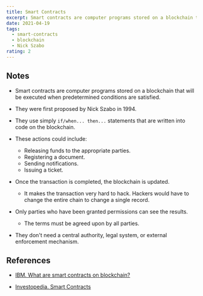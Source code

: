```yaml
---
title: Smart Contracts
excerpt: Smart contracts are computer programs stored on a blockchain that will be executed when predetermined conditions are satisfied.
date: 2021-04-19
tags:
  - smart-contracts
  - blockchain
  - Nick Szabo
rating: 2
---
```


## Notes

- Smart contracts are computer programs stored on a blockchain that will be executed when predetermined conditions are satisfied.

- They were first proposed by Nick Szabo in 1994.

- They use simply `if/when... then...` statements that are written into code on the blockchain.
- These actions could include:

  - Releasing funds to the appropriate parties.
  - Registering a document.
  - Sending notifications.
  - Issuing a ticket.

- Once the transaction is completed, the blockchain is updated.

  - It makes the transaction very hard to hack. Hackers would have to change the entire chain to change a single record.

- Only parties who have been granted permissions can see the results.

  - The terms must be agreed upon by all parties.

- They don't need a central authority, legal system, or external enforcement mechanism.

## References

- [IBM. What are smart contracts on blockchain?](https://www.ibm.com/topics/smart-contracts)

- [Investopedia. Smart Contracts](https://www.investopedia.com/terms/s/smart-contracts.asp)
